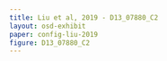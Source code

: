 ```yaml
---
title: Liu et al, 2019 - D13_07880_C2
layout: osd-exhibit
paper: config-liu-2019
figure: D13_07880_C2
---
```

